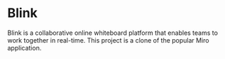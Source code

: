 # Blink

Blink is a collaborative online whiteboard platform that enables teams to work together in real-time. This project is a clone of the popular Miro application.

<!-- ## Table of Contents

- [Features](#features)
- [Installation](#installation)
- [Usage](#usage)
- [Contributing](#contributing)
- [License](#license)

## Features

- Real-time collaboration
- Board creation and management
- Drag-and-drop functionality
- Sticky notes, shapes, and text
- Zoom in/out and pan
- User authentication
- Responsive design

## Installation

To get started with Canva, follow these steps:

1. **Clone the repository:**

    ```bash
    git clone https://github.com/your-username/canva.git
    cd canva
    ```

2. **Install dependencies:**

    ```bash
    npm install
    ```

3. **Set up environment variables:**

    Create a `.env` file in the root directory and add the following:

    ```env
    REACT_APP_API_URL=your_api_url
    REACT_APP_AUTH_URL=your_auth_url
    ```

4. **Start the development server:**

    ```bash
    npm run dev
    ```

    The application will be available at `http://localhost:3000`.

## Usage

1. **Sign Up / Log In:**

    Create an account or log in with your existing credentials.

2. **Create a New Board:**

    Click the "New Board" button to create a new board. You can name your board and start adding content.

3. **Add Content:**

    Use the toolbar to add sticky notes, shapes, text, and more. You can drag and drop items to rearrange them on the board.

4. **Collaborate:**

    Invite team members to your board and collaborate in real-time. Changes made by one user will be instantly reflected for all users.

5. **Save and Share:**

    Save your boards and share them with others using a unique URL.

## Contributing

We welcome contributions to Canva! To contribute:

1. Fork the repository.
2. Create a new branch for your feature or bug fix.
3. Commit your changes and push to your branch.
4. Open a pull request with a detailed description of your changes.

## License

This project is licensed under the MIT License. See the [LICENSE](LICENSE) file for more details. -->
